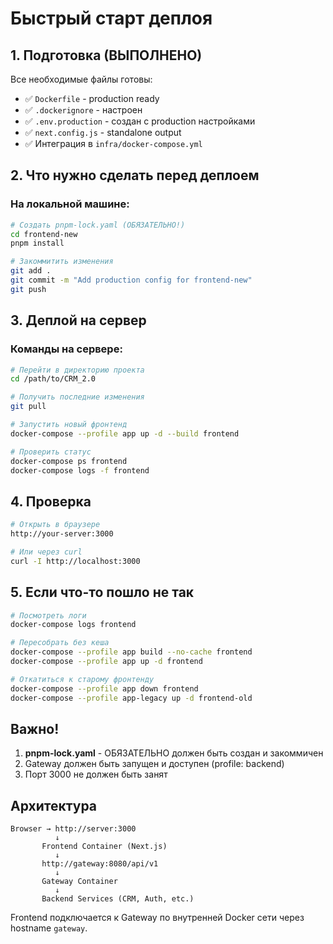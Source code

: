 # Быстрый старт деплоя

## 1. Подготовка (ВЫПОЛНЕНО)

Все необходимые файлы готовы:
- ✅ `Dockerfile` - production ready
- ✅ `.dockerignore` - настроен
- ✅ `.env.production` - создан с production настройками
- ✅ `next.config.js` - standalone output
- ✅ Интеграция в `infra/docker-compose.yml`

## 2. Что нужно сделать перед деплоем

### На локальной машине:

```bash
# Создать pnpm-lock.yaml (ОБЯЗАТЕЛЬНО!)
cd frontend-new
pnpm install

# Закоммитить изменения
git add .
git commit -m "Add production config for frontend-new"
git push
```

## 3. Деплой на сервер

### Команды на сервере:

```bash
# Перейти в директорию проекта
cd /path/to/CRM_2.0

# Получить последние изменения
git pull

# Запустить новый фронтенд
docker-compose --profile app up -d --build frontend

# Проверить статус
docker-compose ps frontend
docker-compose logs -f frontend
```

## 4. Проверка

```bash
# Открыть в браузере
http://your-server:3000

# Или через curl
curl -I http://localhost:3000
```

## 5. Если что-то пошло не так

```bash
# Посмотреть логи
docker-compose logs frontend

# Пересобрать без кеша
docker-compose --profile app build --no-cache frontend
docker-compose --profile app up -d frontend

# Откатиться к старому фронтенду
docker-compose --profile app down frontend
docker-compose --profile app-legacy up -d frontend-old
```

## Важно!

1. **pnpm-lock.yaml** - ОБЯЗАТЕЛЬНО должен быть создан и закоммичен
2. Gateway должен быть запущен и доступен (profile: backend)
3. Порт 3000 не должен быть занят

## Архитектура

```
Browser → http://server:3000
          ↓
       Frontend Container (Next.js)
          ↓
       http://gateway:8080/api/v1
          ↓
       Gateway Container
          ↓
       Backend Services (CRM, Auth, etc.)
```

Frontend подключается к Gateway по внутренней Docker сети через hostname `gateway`.
